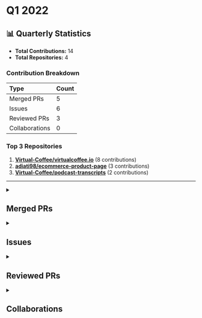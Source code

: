 # Q1 2022

## 📊 Quarterly Statistics

* **Total Contributions:** 14
* **Total Repositories:** 4

### Contribution Breakdown

| Type | Count |
| :--- | :--- |
| Merged PRs | 5 |
| Issues | 6 |
| Reviewed PRs | 3 |
| Collaborations | 0 |

### Top 3 Repositories

1. [**Virtual-Coffee/virtualcoffee.io**](https://github.com/Virtual-Coffee/virtualcoffee.io) (8 contributions)
2. [**adiati98/ecommerce-product-page**](https://github.com/adiati98/ecommerce-product-page) (3 contributions)
3. [**Virtual-Coffee/podcast-transcripts**](https://github.com/Virtual-Coffee/podcast-transcripts) (2 contributions)

---

<details>
  <summary><h2>Merged PRs</h2></summary>
<table style='width:100%; table-layout:fixed;'>
  <thead>
    <tr>
      <th style='width:5%;'>No.</th>
      <th style='width:20%;'>Project Name</th>
      <th style='width:30%;'>Title</th>
      <th style='width:15%;'>Created At</th>
      <th style='width:15%;'>Merged At</th>
      <th style='width:15%;'>Review Period</th>
    </tr>
  </thead>
  <tbody>
    <tr>
      <td>1.</td>
      <td>Virtual-Coffee/virtualcoffee.io</td>
      <td><a href='https://github.com/Virtual-Coffee/virtualcoffee.io/pull/535'>Add March 2022 newsletter</a></td>
      <td>2022-03-10</td>
      <td>2022-03-10</td>
      <td>0 days</td>
    </tr>
    <tr>
      <td>2.</td>
      <td>Virtual-Coffee/virtualcoffee.io</td>
      <td><a href='https://github.com/Virtual-Coffee/virtualcoffee.io/pull/523'>Update Virtual Coffee Slack Channel Guide</a></td>
      <td>2022-02-10</td>
      <td>2022-02-15</td>
      <td>5 days</td>
    </tr>
    <tr>
      <td>3.</td>
      <td>Virtual-Coffee/virtualcoffee.io</td>
      <td><a href='https://github.com/Virtual-Coffee/virtualcoffee.io/pull/520'>February 2022 newsletter</a></td>
      <td>2022-02-01</td>
      <td>2022-02-03</td>
      <td>2 days</td>
    </tr>
    <tr>
      <td>4.</td>
      <td>Virtual-Coffee/virtualcoffee.io</td>
      <td><a href='https://github.com/Virtual-Coffee/virtualcoffee.io/pull/504'>January 2022 newsletter</a></td>
      <td>2022-01-06</td>
      <td>2022-01-18</td>
      <td>12 days</td>
    </tr>
    <tr>
      <td>5.</td>
      <td>Virtual-Coffee/podcast-transcripts</td>
      <td><a href='https://github.com/Virtual-Coffee/podcast-transcripts/pull/13'>Fix transcripts season 1 episode 0 & 4</a></td>
      <td>2022-01-04</td>
      <td>2022-05-18</td>
      <td>135 days</td>
    </tr>
  </tbody>
</table>
</details>

<details>
  <summary><h2>Issues</h2></summary>
<table style='width:100%; table-layout:fixed;'>
  <thead>
    <tr>
      <th style='width:5%;'>No.</th>
      <th style='width:25%;'>Project Name</th>
      <th style='width:35%;'>Title</th>
      <th style='width:15%;'>Created At</th>
      <th style='width:15%;'>Closed At</th>
      <th style='width:10%;'>Closing Period</th>
    </tr>
  </thead>
  <tbody>
    <tr>
      <td>1.</td>
      <td>EddieHubCommunity/support</td>
      <td><a href='https://github.com/EddieHubCommunity/support/issues/3722'>Please invite me to the GitHub Community Organization</a></td>
      <td>2022-03-16</td>
      <td>2022-03-16</td>
      <td>0 days</td>
    </tr>
    <tr>
      <td>2.</td>
      <td>Virtual-Coffee/virtualcoffee.io</td>
      <td><a href='https://github.com/Virtual-Coffee/virtualcoffee.io/issues/534'>Add March 2022 newsletter to site</a></td>
      <td>2022-03-09</td>
      <td>2022-03-10</td>
      <td>1 days</td>
    </tr>
    <tr>
      <td>3.</td>
      <td>Virtual-Coffee/virtualcoffee.io</td>
      <td><a href='https://github.com/Virtual-Coffee/virtualcoffee.io/issues/522'>Update Virtual Coffee Slack Channel Guide</a></td>
      <td>2022-02-10</td>
      <td>2022-02-15</td>
      <td>5 days</td>
    </tr>
    <tr>
      <td>4.</td>
      <td>Virtual-Coffee/virtualcoffee.io</td>
      <td><a href='https://github.com/Virtual-Coffee/virtualcoffee.io/issues/519'>Add February 2022 newsletter to site</a></td>
      <td>2022-02-01</td>
      <td>2022-02-03</td>
      <td>2 days</td>
    </tr>
    <tr>
      <td>5.</td>
      <td>Virtual-Coffee/virtualcoffee.io</td>
      <td><a href='https://github.com/Virtual-Coffee/virtualcoffee.io/issues/503'>Add January 2022 newsletter to site</a></td>
      <td>2022-01-05</td>
      <td>2022-01-18</td>
      <td>13 days</td>
    </tr>
    <tr>
      <td>6.</td>
      <td>Virtual-Coffee/podcast-transcripts</td>
      <td><a href='https://github.com/Virtual-Coffee/podcast-transcripts/issues/12'>Fix transcript season 1 episode 0 and 4 </a></td>
      <td>2022-01-04</td>
      <td>2022-05-18</td>
      <td>135 days</td>
    </tr>
  </tbody>
</table>
</details>

<details>
  <summary><h2>Reviewed PRs</h2></summary>
<table style='width:100%; table-layout:fixed;'>
  <thead>
    <tr>
      <th style='width:5%;'>No.</th>
      <th style='width:20%;'>Project Name</th>
      <th style='width:35%;'>Title</th>
      <th style='width:15%;'>Created At</th>
      <th style='width:15%;'>Reviewed At</th>
      <th style='width:10%;'>First Review Period</th>
    </tr>
  </thead>
  <tbody>
    <tr>
      <td>1.</td>
      <td>adiati98/ecommerce-product-page</td>
      <td><a href='https://github.com/adiati98/ecommerce-product-page/pull/16'>Add arrows and close button</a></td>
      <td>2022-02-22</td>
      <td>2022-02-22</td>
      <td>0 days</td>
    </tr>
    <tr>
      <td>2.</td>
      <td>adiati98/ecommerce-product-page</td>
      <td><a href='https://github.com/adiati98/ecommerce-product-page/pull/7'>Gallery functionality</a></td>
      <td>2022-02-17</td>
      <td>2022-02-17</td>
      <td>0 days</td>
    </tr>
    <tr>
      <td>3.</td>
      <td>adiati98/ecommerce-product-page</td>
      <td><a href='https://github.com/adiati98/ecommerce-product-page/pull/6'>add the navbar component</a></td>
      <td>2022-02-14</td>
      <td>2022-02-15</td>
      <td>1 days</td>
    </tr>
  </tbody>
</table>
</details>

<details>
  <summary><h2>Collaborations</h2></summary>
No contribution in this quarter.
</details>

